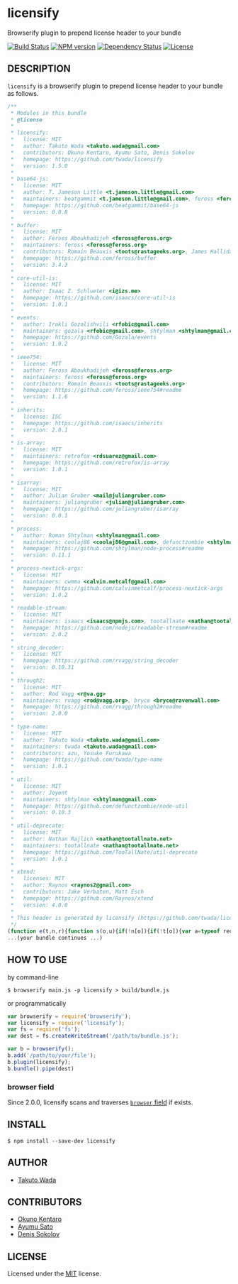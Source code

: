 licensify
================================

Browserify plugin to prepend license header to your bundle

[![Build Status][travis-image]][travis-url]
[![NPM version][npm-image]][npm-url]
[![Dependency Status][depstat-image]][depstat-url]
[![License][license-image]][license-url]


DESCRIPTION
---------------------------------------

`licensify` is a browserify plugin to prepend license header to your bundle as follows.

```javascript
/**
 * Modules in this bundle
 * @license
 * 
 * licensify:
 *   license: MIT
 *   author: Takuto Wada <takuto.wada@gmail.com>
 *   contributors: Okuno Kentaro, Ayumu Sato, Denis Sokolov
 *   homepage: https://github.com/twada/licensify
 *   version: 1.5.0
 * 
 * base64-js:
 *   license: MIT
 *   author: T. Jameson Little <t.jameson.little@gmail.com>
 *   maintainers: beatgammit <t.jameson.little@gmail.com>, feross <feross@feross.org>
 *   homepage: https://github.com/beatgammit/base64-js
 *   version: 0.0.8
 * 
 * buffer:
 *   license: MIT
 *   author: Feross Aboukhadijeh <feross@feross.org>
 *   maintainers: feross <feross@feross.org>
 *   contributors: Romain Beauxis <toots@rastageeks.org>, James Halliday <mail@substack.net>
 *   homepage: https://github.com/feross/buffer
 *   version: 3.4.3
 * 
 * core-util-is:
 *   license: MIT
 *   author: Isaac Z. Schlueter <i@izs.me>
 *   homepage: https://github.com/isaacs/core-util-is
 *   version: 1.0.1
 * 
 * events:
 *   author: Irakli Gozalishvili <rfobic@gmail.com>
 *   maintainers: gozala <rfobic@gmail.com>, shtylman <shtylman@gmail.com>
 *   homepage: https://github.com/Gozala/events
 *   version: 1.0.2
 * 
 * ieee754:
 *   license: MIT
 *   author: Feross Aboukhadijeh <feross@feross.org>
 *   maintainers: feross <feross@feross.org>
 *   contributors: Romain Beauxis <toots@rastageeks.org>
 *   homepage: https://github.com/feross/ieee754#readme
 *   version: 1.1.6
 * 
 * inherits:
 *   license: ISC
 *   homepage: https://github.com/isaacs/inherits
 *   version: 2.0.1
 * 
 * is-array:
 *   license: MIT
 *   maintainers: retrofox <rdsuarez@gmail.com>
 *   homepage: https://github.com/retrofox/is-array
 *   version: 1.0.1
 * 
 * isarray:
 *   license: MIT
 *   author: Julian Gruber <mail@juliangruber.com>
 *   maintainers: juliangruber <julian@juliangruber.com>
 *   homepage: https://github.com/juliangruber/isarray
 *   version: 0.0.1
 * 
 * process:
 *   author: Roman Shtylman <shtylman@gmail.com>
 *   maintainers: coolaj86 <coolaj86@gmail.com>, defunctzombie <shtylman@gmail.com>
 *   homepage: https://github.com/shtylman/node-process#readme
 *   version: 0.11.1
 * 
 * process-nextick-args:
 *   license: MIT
 *   maintainers: cwmma <calvin.metcalf@gmail.com>
 *   homepage: https://github.com/calvinmetcalf/process-nextick-args
 *   version: 1.0.2
 * 
 * readable-stream:
 *   license: MIT
 *   maintainers: isaacs <isaacs@npmjs.com>, tootallnate <nathan@tootallnate.net>, rvagg <rod@vagg.org>, cwmma <calvin.metcalf@gmail.com>
 *   homepage: https://github.com/nodejs/readable-stream#readme
 *   version: 2.0.2
 * 
 * string_decoder:
 *   license: MIT
 *   homepage: https://github.com/rvagg/string_decoder
 *   version: 0.10.31
 * 
 * through2:
 *   license: MIT
 *   author: Rod Vagg <r@va.gg>
 *   maintainers: rvagg <rod@vagg.org>, bryce <bryce@ravenwall.com>
 *   homepage: https://github.com/rvagg/through2#readme
 *   version: 2.0.0
 * 
 * type-name:
 *   license: MIT
 *   author: Takuto Wada <takuto.wada@gmail.com>
 *   maintainers: twada <takuto.wada@gmail.com>
 *   contributors: azu, Yosuke Furukawa
 *   homepage: https://github.com/twada/type-name
 *   version: 1.0.1
 * 
 * util:
 *   license: MIT
 *   author: Joyent
 *   maintainers: shtylman <shtylman@gmail.com>
 *   homepage: https://github.com/defunctzombie/node-util
 *   version: 0.10.3
 * 
 * util-deprecate:
 *   license: MIT
 *   author: Nathan Rajlich <nathan@tootallnate.net>
 *   maintainers: tootallnate <nathan@tootallnate.net>
 *   homepage: https://github.com/TooTallNate/util-deprecate
 *   version: 1.0.1
 * 
 * xtend:
 *   licenses: MIT
 *   author: Raynos <raynos2@gmail.com>
 *   contributors: Jake Verbaten, Matt Esch
 *   homepage: https://github.com/Raynos/xtend
 *   version: 4.0.0
 * 
 * This header is generated by licensify (https://github.com/twada/licensify)
 */
(function e(t,n,r){function s(o,u){if(!n[o]){if(!t[o]){var a=typeof require=="function"&&require;if(!u&&a)return a(o,!0);if(i)return i(o,!0);var f=new Error("Cannot find module '"+o+"'");throw f.code="MODULE_NOT_FOUND",f}var l=n[o]={exports:{}};t[o][0].call(l.exports,function(e){var n=t[o][1][e];return s(n?n:e)},l,l.exports,e,t,n,r)}return n[o].exports}var i=typeof require=="function"&&require;for(var o=0;o<r.length;o++)s(r[o]);return s})({1:[function(require,module,exports){
...(your bundle continues ...)
```


HOW TO USE
---------------------------------------

by command-line

```
$ browserify main.js -p licensify > build/bundle.js 
```

or programmatically

```javascript
var browserify = require('browserify');
var licensify = require('licensify');
var fs = require('fs');
var dest = fs.createWriteStream('/path/to/bundle.js');

var b = browserify();
b.add('/path/to/your/file');
b.plugin(licensify);
b.bundle().pipe(dest)
```

### browser field

Since 2.0.0, licensify scans and traverses [`browser` field](https://github.com/substack/browserify-handbook#browser-field) if exists.


INSTALL
---------------------------------------

```
$ npm install --save-dev licensify
```


AUTHOR
---------------------------------------
* [Takuto Wada](http://github.com/twada)


CONTRIBUTORS
---------------------------------------
* [Okuno Kentaro](http://github.com/armorik83)
* [Ayumu Sato](https://github.com/ahomu)
* [Denis Sokolov](https://github.com/denis-sokolov)


LICENSE
---------------------------------------
Licensed under the [MIT](http://twada.mit-license.org/) license.


[npm-url]: https://npmjs.org/package/licensify
[npm-image]: https://badge.fury.io/js/licensify.svg

[travis-url]: http://travis-ci.org/twada/licensify
[travis-image]: https://secure.travis-ci.org/twada/licensify.svg?branch=master

[depstat-url]: https://gemnasium.com/twada/licensify
[depstat-image]: https://gemnasium.com/twada/licensify.svg

[license-url]: http://twada.mit-license.org/2014-2015
[license-image]: http://img.shields.io/badge/license-MIT-brightgreen.svg
